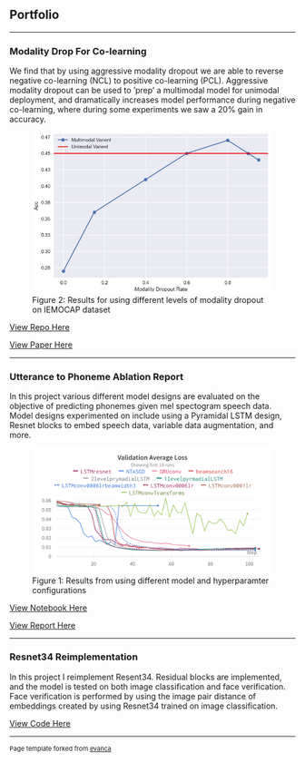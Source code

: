 ## Portfolio

---

### Modality Drop For Co-learning

We find that by using aggressive modality dropout we are able to reverse negative co-learning (NCL) to positive co-learning (PCL). Aggressive modality dropout can be used to ’prep’ a multimodal model for unimodal deployment, and dramatically increases model performance during negative co-learning, where during some experiments we saw a 20% gain in accuracy.

<figure>
  <img src="images/res_iemo.png?raw=true"/>
  <figcaption> Figure 2: Results for using different levels of modality dropout on IEMOCAP dataset</figcaption>
</figure>


[View Repo Here](https://github.com/nmagal/modality_drop_for_colearning)

[View Paper Here](https://drive.google.com/file/d/1bwqcazWJhACQkEVYfpYC_pG_IeetzBvR/view)

---
### Utterance to Phoneme Ablation Report

In this project various different model designs are evaluated on the objective of predicting phonemes given mel spectogram speech data. Model designs experimented on include using a Pyramidal LSTM design, Resnet blocks to embed speech data, variable data augmentation, and more.

<figure>
  <img src="images/W&B Chart 12_12_2022, 7_27_29 PM.png?raw=true"/>
  <figcaption> Figure 1: Results from using different model and hyperparamter configurations</figcaption>
</figure>

[View Notebook Here](https://github.com/nmagal/Assignments/blob/master/Intro%20to%20Deep%20Learning/pytorch/utterance_LSTMs/UtterancetoPhoneme.ipynb)

[View Report Here](https://drive.google.com/file/d/1SGtxrw3Toegvvvt5v63CBGdJLN68iB4d/view)

---
### Resnet34 Reimplementation

In this project I reimplement Resent34. Residual blocks are implemented, and the model is tested on both image classification and face verification. Face verification is performed by using the image pair distance of embeddings created by using Resnet34 trained on image classification.

[View Code Here](https://github.com/nmagal/Assignments/tree/master/Intro%20to%20Deep%20Learning/pytorch/resnet)

---
<p style="font-size:11px">Page template forked from <a href="https://github.com/evanca/quick-portfolio">evanca</a></p>
<!-- Remove above link if you don't want to attibute -->
